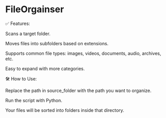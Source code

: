 # FileOrgainser
✅ Features:

Scans a target folder.

Moves files into subfolders based on extensions.

Supports common file types: images, videos, documents, audio, archives, etc.

Easy to expand with more categories.



🛠️ How to Use: 

Replace the path in source_folder with the path you want to organize.  

Run the script with Python.  

Your files will be sorted into folders inside that directory.
